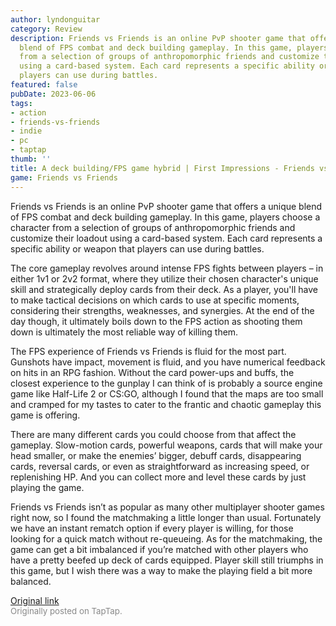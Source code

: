 ```yaml
---
author: lyndonguitar
category: Review
description: Friends vs Friends is an online PvP shooter game that offers a unique
  blend of FPS combat and deck building gameplay. In this game, players choose a character
  from a selection of groups of anthropomorphic friends and customize their loadout
  using a card-based system. Each card represents a specific ability or weapon that
  players can use during battles.
featured: false
pubDate: 2023-06-06
tags:
- action
- friends-vs-friends
- indie
- pc
- taptap
thumb: ''
title: A deck building/FPS game hybrid | First Impressions - Friends vs Friends
game: Friends vs Friends
---
```

Friends vs Friends is an online PvP shooter game that offers a unique blend of FPS combat and deck building gameplay. In this game, players choose a character from a selection of groups of anthropomorphic friends and customize their loadout using a card-based system. Each card represents a specific ability or weapon that players can use during battles.

The core gameplay revolves around intense FPS fights between players – in either 1v1 or 2v2 format, where they utilize their chosen character's unique skill and strategically deploy cards from their deck. As a player, you'll have to make tactical decisions on which cards to use at specific moments, considering their strengths, weaknesses, and synergies. At the end of the day though, it ultimately boils down to the FPS action as shooting them down is ultimately the most reliable way of killing them.

The FPS experience of Friends vs Friends is fluid for the most part. Gunshots have impact, movement is fluid, and you have numerical feedback on hits in an RPG fashion. Without the card power-ups and buffs, the closest experience to the gunplay I can think of is probably a source engine game like Half-Life 2 or CS:GO, although I found that the maps are too small and cramped for my tastes to cater to the frantic and chaotic gameplay this game is offering.

There are many different cards you could choose from that affect the gameplay. Slow-motion cards, powerful weapons, cards that will make your head smaller, or make the enemies’ bigger, debuff cards, disappearing cards, reversal cards, or even as straightforward as increasing speed, or replenishing HP. And you can collect more and level these cards by just playing the game.

Friends vs Friends isn’t as popular as many other multiplayer shooter games right now, so I found the matchmaking a little longer than usual. Fortunately we have an instant rematch option if every player is willing, for those looking for a quick match without re-queueing. As for the matchmaking, the game can get a bit imbalanced if you’re matched with other players who have a pretty beefed up deck of cards equipped. Player skill still triumphs in this game, but I wish there was a way to make the playing field a bit more balanced.

[Original link](https://www.taptap.io/post/5772069)<br><span style="font-size: 0.95em; color: #888;">Originally posted on TapTap.</span>